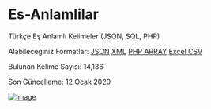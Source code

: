 # Es-Anlamlilar
Türkçe Eş Anlamlı Kelimeler (JSON, SQL, PHP)

Alabileceğiniz Formatlar: [JSON](https://github.com/Quiec/Es-Anlamlilar/blob/master/EsAnlamlilar.json) [XML](https://github.com/Quiec/Es-Anlamlilar/blob/master/EsAnlamlilar.xml) [PHP ARRAY](https://github.com/Quiec/Es-Anlamlilar/blob/master/EsAnlamlilar.php) [Excel CSV](https://github.com/Quiec/Es-Anlamlilar/blob/master/EsAnlamlilar.csv)

Bulunan Kelime Sayısı: 14,136

Son Güncelleme: 12 Ocak 2020

[![image](https://i.hizliresim.com/anOr5Q.png)](https://hizliresim.com/anOr5Q)
